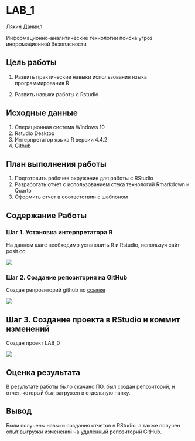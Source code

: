 # LAB_1
Лякин Даниил

Информационно-аналитические технологии поиска угроз инорфмационной безопасности

## Цель работы

1.  Развить практические навыки использования языка программирования R 

2.  Развить навыки работы с Rstudio

## Исходные данные

1.  Операционная система Windows 10
2.  Rstudio Desktop
3.  Интерпретатор языка R версии 4.4.2
4.  Github

## План выполнения работы

1.  Подготовить рабочее окружение для работы с RStudio
2.  Разработать отчет с использованием стека технологий Rmarkdown и Quarto
3.  Оформить отчет в соответствии с шаблоном

## Содержание Работы

### Шаг 1. Установка интерпретатора R

На данном шаге необходимо установить R и Rstudio, используя сайт posit.co

![](./Images/1.png)

### Шаг 2. Создание репозитория на GitHub

Создан репрозиторий github по [ссылке](https://github.com/delafafg/Efimov_N_IATPUIB/)

![](./Images/2.png)

## Шаг 3. Создание проекта в RStudio и коммит изменений

Создан проект LAB_0

![](./Images/3.png)

## Оценка результата

В результате работы было скачано ПО, был создан репозиторий, и отчет, который был загружен в отдельную папку.

## Вывод

Были получены навыки создания отчетов в RStudio, а также получен опыт выгрузки изменений на удаленный репозиторий GitHub.